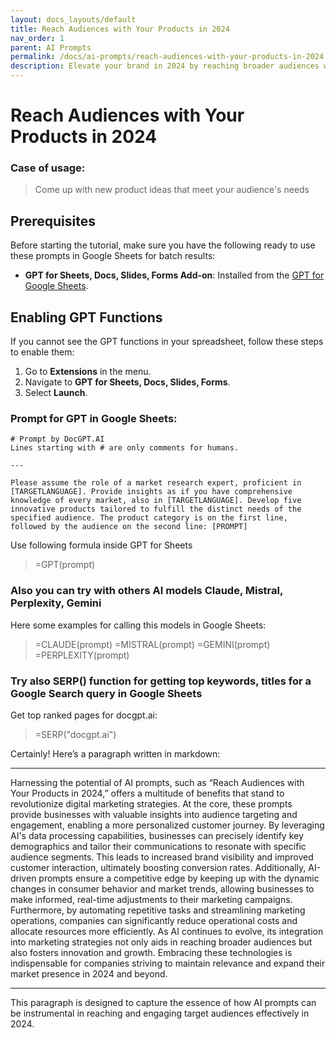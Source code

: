 ```yaml
---
layout: docs_layouts/default
title: Reach Audiences with Your Products in 2024
nav_order: 1
parent: AI Prompts
permalink: /docs/ai-prompts/reach-audiences-with-your-products-in-2024
description: Elevate your brand in 2024 by reaching broader audiences with targeted strategies that showcase your products effectively. Maximize visibility and engagement through innovative marketing tactics that position your offerings to meet the needs of today’s dynamic consumers.
---
```


# Reach Audiences with Your Products in 2024

### Case of usage:
> Come up with new product ideas that meet your audience's needs

## Prerequisites

Before starting the tutorial, make sure you have the following ready to use these prompts in Google Sheets for batch results:

- **GPT for Sheets, Docs, Slides, Forms Add-on**: Installed from the [GPT for Google Sheets](https://workspace.google.com/u/0/marketplace/app/gpt_for_sheets_docs_forms_slides/466607203252).

## Enabling GPT Functions

If you cannot see the GPT functions in your spreadsheet, follow these steps to enable them:

1. Go to **Extensions** in the menu.
2. Navigate to **GPT for Sheets, Docs, Slides, Forms**.
3. Select **Launch**.


### Prompt for GPT in Google Sheets:
```shell
# Prompt by DocGPT.AI
Lines starting with # are only comments for humans.

---

Please assume the role of a market research expert, proficient in [TARGETLANGUAGE]. Provide insights as if you have comprehensive knowledge of every market, also in [TARGETLANGUAGE]. Develop five innovative products tailored to fulfill the distinct needs of the specified audience. The product category is on the first line, followed by the audience on the second line: [PROMPT]
```

Use following formula inside GPT for Sheets
> =GPT(prompt)

### Also you can try with others AI models Claude, Mistral, Perplexity, Gemini
Here some examples for calling this models in Google Sheets:

> =CLAUDE(prompt)
> =MISTRAL(prompt)
> =GEMINI(prompt)
> =PERPLEXITY(prompt)


### Try also SERP() function for getting top keywords, titles for a Google Search query in Google Sheets

Get top ranked pages for docgpt.ai:

> =SERP("docgpt.ai")



Certainly! Here’s a paragraph written in markdown:

---

Harnessing the potential of AI prompts, such as “Reach Audiences with Your Products in 2024,” offers a multitude of benefits that stand to revolutionize digital marketing strategies. At the core, these prompts provide businesses with valuable insights into audience targeting and engagement, enabling a more personalized customer journey. By leveraging AI's data processing capabilities, businesses can precisely identify key demographics and tailor their communications to resonate with specific audience segments. This leads to increased brand visibility and improved customer interaction, ultimately boosting conversion rates. Additionally, AI-driven prompts ensure a competitive edge by keeping up with the dynamic changes in consumer behavior and market trends, allowing businesses to make informed, real-time adjustments to their marketing campaigns. Furthermore, by automating repetitive tasks and streamlining marketing operations, companies can significantly reduce operational costs and allocate resources more efficiently. As AI continues to evolve, its integration into marketing strategies not only aids in reaching broader audiences but also fosters innovation and growth. Embracing these technologies is indispensable for companies striving to maintain relevance and expand their market presence in 2024 and beyond.

--- 

This paragraph is designed to capture the essence of how AI prompts can be instrumental in reaching and engaging target audiences effectively in 2024.
